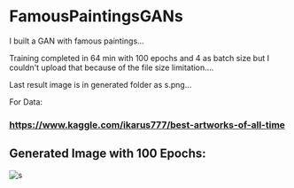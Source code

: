 # FamousPaintingsGANs

I built a GAN with famous paintings...

Training completed in 64 min with 100 epochs and 4 as batch size but I couldn't upload that because of the file size limitation....

Last result image is in generated folder as s.png...

For Data:
### https://www.kaggle.com/ikarus777/best-artworks-of-all-time


## Generated Image with 100 Epochs:

![s](https://user-images.githubusercontent.com/74925286/152400898-23d3478a-1781-4470-ae40-afe8ac0862dc.png)
